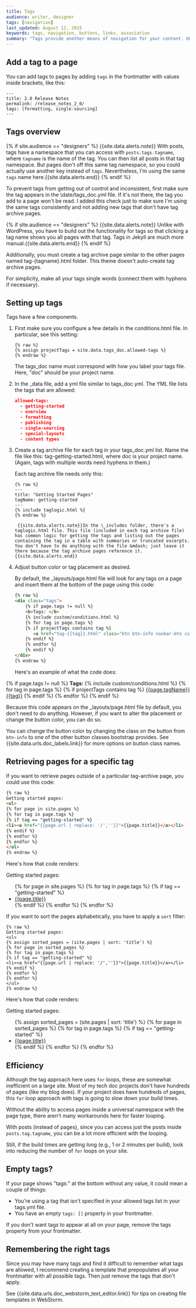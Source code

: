 ```yaml
---
title: Tags
audience: writer, designer
tags: [navigation]
last_updated: August 12, 2015
keywords: tags, navigation, buttons, links, association
summary: "Tags provide another means of navigation for your content. Unlike the table of contents, tags can show the content in a variety of arrangements and groupings. Implementing tags in this Jekyll theme is somewhat of a manual process."
---
```



## Add a tag to a page
You can add tags to pages by adding `tags` in the frontmatter with values inside brackets, like this:

```
---
title: 2.0 Release Notes
permalink: /release_notes_2_0/
tags: [formatting, single-sourcing]
---
```

## Tags overview
{% if site.audience == "designers" %}
{{site.data.alerts.note}} With posts, tags have a namespace that you can access with <code>posts.tags.tagname</code>, where <code>tagname</code> is the name of the tag. You can then list all posts in that tag namespace. But pages don't off this same tag namespace, so you could actually use another key instead of <code>tags</code>. Nevertheless, I'm using the same <code>tags</code> name here.{{site.data.alerts.end}}
{% endif %}

To prevent tags from getting out of control and inconsistent, first make sure the tag appears in the \date/tags_doc.yml file. If it's not there, the tag you add to a page won't be read. I added this check just to make sure I'm using the same tags consistently and not adding new tags that don't have tag archive pages.

{% if site.audience == "designers" %}
{{site.data.alerts.note}} Unlike with WordPress, you have to build out the functionality for tags so that clicking a tag name shows you all pages with that tag. Tags in Jekyll are much more manual.{{site.data.alerts.end}}
{% endif %}

Additionally, you must create a tag archive page similar to the other pages named tag-{tagname}.html folder. This theme doesn't auto-create tag archive pages.

For simplicity, make all your tags single words (connect them with hyphens if necessary).

## Setting up tags

Tags have a few components.

1. First make sure you configure a few details in the conditions.html file. In particular, see this setting:
	
	```liquid
	{% raw %}
	{% assign projectTags = site.data.tags_doc.allowed-tags %}
	{% endraw %}
	```
	
	The tags_doc name must correspond with how you label your tags file. Here, "doc" should be your project name.
	
2. In the \_data file, add a yml file similar to tags_doc.yml. The YML file lists the tags that are allowed:
	
	```json
	allowed-tags:
	  - getting-started
	  - overview
	  - formatting
	  - publishing
	  - single-sourcing
	  - special-layouts
	  - content types
	```
	
4. Create a tag archive file for each tag in your tags_doc.yml list. Name the file like this: tag-getting-started.html, where doc is your project name. (Again, tags with multiple words need hyphens in them.)
	
	Each tag archive file needs only this:
	
	```liquid
	{% raw %}
	---
    title: "Getting Started Pages"
    tagName: getting-started
    ---
    {% include taglogic.html %}
    {% endraw %}
    ```

		{{site.data.alerts.note}}In the \_includes folder, there's a taglogic.html file. This file (included in each tag archive file) has common logic for getting the tags and listing out the pages containing the tag in a table with summaries or truncated excerpts. You don't have to do anything with the file &mdash; just leave it there because the tag archive pages reference it.{{site.data.alerts.end}}

5. Adjust button color or tag placement as desired. 
	
	By default, the \_layouts/page.html file will look for any tags on a page and insert them at the bottom of the page using this code:
	
	```html
	{% raw %}
	<div class="tags">
	    {% if page.tags != null %}
	    <b>Tags: </b>
	    {% include custom/conditions.html %}
	    {% for tag in page.tags %}
	    {% if projectTags contains tag %}
	       <a href="tag-{{tag}}.html" class="btn btn-info navbar-btn cursorNorm" role="button">{{page.tagName}}{{tag}}</a>
	    {% endif %}
	    {% endfor %}
	    {% endif %}
	</div>
	{% endraw %}
	```
	
	Here's an example of what the code does:
<div class="tags">
	{% if page.tags != null %}
	<b>Tags: </b>
	{% include custom/conditions.html %}
	{% for tag in page.tags %}
	{% if projectTags contains tag %}
	    <a href="tag-{{tag}}.html" class="btn btn-info navbar-btn cursorNorm" role="button">{{page.tagName}}{{tag}}</a>
	{% endif %}
	{% endfor %}
	{% endif %}
</div>
    	
Because this code appears on the \_layouts/page.html file by default, you don't need to do anything. However, if you want to alter the placement or change the button color, you can do so.
	
You can change the button color by changing the class on the button from `btn-info` to one of the other button classes bootstrap provides. See {{site.data.urls.doc_labels.link}} for more options on button class names.

## Retrieving pages for a specific tag

If you want to retrieve pages outside of a particular tag-archive page, you could use this code:

```html
{% raw %}
Getting started pages: 
<ul>
{% for page in site.pages %}
{% for tag in page.tags %}
{% if tag == "getting-started" %}
<li><a href="{{page.url | replace: '/',''}}">{{page.title}}</a></li>
{% endif %}
{% endfor %}
{% endfor %} 
</ul>
{% endraw %}
```

Here's how that code renders: 

Getting started pages:
<ul>
{% for page in site.pages %}
{% for tag in page.tags %}
{% if tag == "getting-started" %}
<li><a href="{{page.url | replace: '/',''}}">{{page.title}}</a></li>
{% endif %}
{% endfor %}
{% endfor %}
</ul>

If you want to sort the pages alphabetically, you have to apply a `sort` filter:

```liquid
{% raw %}
Getting started pages:
<ul>
{% assign sorted_pages = (site.pages | sort: 'title') %}
{% for page in sorted_pages %}
{% for tag in page.tags %}
{% if tag == "getting-started" %}
<li><a href="{{page.url | replace: '/',''}}">{{page.title}}</a></li>
{% endif %}
{% endfor %}
{% endfor %} 
</ul>
{% endraw %}
```

Here's how that code renders:

Getting started pages:
<ul>
{% assign sorted_pages = (site.pages | sort: 'title') %}
{% for page in sorted_pages %}
{% for tag in page.tags %}
{% if tag == "getting-started" %}
<li><a href="{{page.url | replace: '/',''}}">{{page.title}}</a></li>
{% endif %}
{% endfor %}
{% endfor %}
</ul>

## Efficiency
Although the tag approach here uses `for` loops, these are somewhat inefficient on a large site. Most of my tech doc projects don't have hundreds of pages (like my blog does). If your project does have hundreds of pages, this `for` loop approach with tags is going to slow down your build times. 

Without the ability to access pages inside a universal namespace with the page type, there aren't many workarounds here for faster looping. 

With posts (instead of pages), since you can access just the posts inside `posts.tag.tagname`, you can be a lot more efficient with the looping. 

Still, if the build times are getting long (e.g., 1 or 2 minutes per build), look into reducing the number of `for` loops on your site.

## Empty tags?

If your page shows "tags:" at the bottom without any value, it could mean a couple of things:

* You're using a tag that isn't specified in your allowed tags list in your tags.yml file.
* You have an empty `tags: []` property in your frontmatter.

If you don't want tags to appear at all on your page, remove the tags property from your frontmatter.

## Remembering the right tags

Since you may have many tags and find it difficult to remember what tags are allowed, I recommend creating a template that prepopulates all your frontmatter with all possible tags. Then just remove the tags that don't apply. 

See {{site.data.urls.doc_webstorm_text_editor.link}} for tips on creating file templates in WebStorm.

